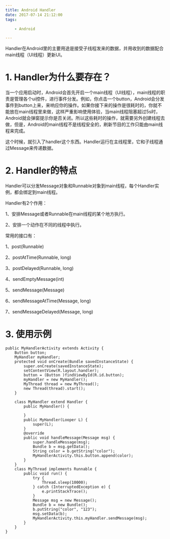 ```yaml
---
title: Android Handler
date: 2017-07-14 21:12:00
tags:

	- Android

---
```


Handler在Android里的主要用途是接受子线程发来的数据，并用收到的数据配合main线程（UI线程）更新UI。

# 1. Handler为什么要存在？

当一个应用启动时，Android会首先开启一个main线程（UI线程），main线程的职责是管理各个ui控件，进行事件分发。例如，你点击一个button，Android会分发事件到button上来，来响应你的操作。如果你接下来的操作是很耗时的，你就不能放在main线程里来做，这样严重影响使用体验，当main线程阻塞超过5s时，Android就会弹窗提示你是否关闭。所以这些耗时的操作，就需要另外创建线程去做，但是，Android的main线程不是线程安全的，刷新节目的工作只能由main线程来完成。

这个时候，就引入了handler这个东西。Handler运行在主线程里，它和子线程通过Message来传递数据。



# 2. Handler的特点

Handler可以分发Message对象和Runnable对象到main线程，每个Handler实例，都会绑定到main线程。

Handler有2个作用：

1、安排Message或者Runnable在main线程的某个地方执行。

2、安排一个动作在不同的线程中执行。

常用的接口有：

1、post(Runnable)

2、postAtTime(Runnable, long)

3、postDelayed(Runnable, long)

4、sendEmptyMessage(int)

5、sendMessage(Message)

6、sendMessageAtTime(Message, long)

7、sendMessageDelayed(Message, long)



# 3. 使用示例

```
public MyHandlerActivity extends Activity {
	Button button;
	MyHandler myHandler;
	protected void onCreate(Bundle savedInstanceState) {
		super.onCreate(savedInstanceState);
		setContentView(R.layout.handler);
		button = (Button )findViewById(R.id.button);
		myHandler = new MyHandler();
		MyThread thread = new MyThread();
		new Thread(thread).start();
	}
	
	class MyHandler extend Handler {
		public MyHandler() {
			
		}
		public MyHandler(Looper L) {
			super(L);
		}
		@override
		public void handleMessage(Message msg) {
			super.handleMessage(msg);
			Bundle b = msg.getData();
			String color = b.getString("color");
			MyHandlerActivity.this.button.append(color);
		}
	}
	class MyThread implements Runnable {
		public void run() {
			try {
				Thread.sleep(10000);
			} catch (InterruptedException e) {
				e.printStackTrace();
			}
			Message msg = new Message();
			Bundle b = new Bundle();
			b.putString("color", "123");
			msg.setData(b);
			MyHandlerActivity.this.myHandler.sendMessage(msg);
		}
	}
}
```



